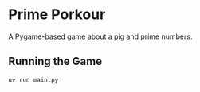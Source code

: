 # Prime Porkour

A Pygame-based game about a pig and prime numbers.

## Running the Game

```bash
uv run main.py
```
